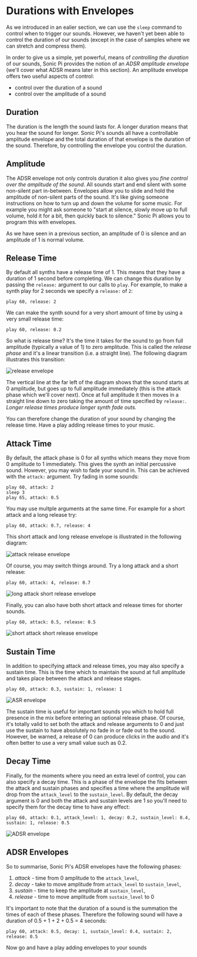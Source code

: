 # Durations with Envelopes

As we introduced in an ealier section, we can use the `sleep` command to control when to trigger our sounds. However, we haven't yet been able to control the duration of our sounds (except in the case of samples where we can stretch and compress them).

In order to give us a simple, yet powerful, means of *controlling the duration* of our sounds, Sonic Pi provides the notion of an *ADSR amplitude envelope* (we'll cover what ADSR means later in this section). An amplitude envelope offers two useful aspects of control:

* control over the duration of a sound
* control over the amplitude of a sound

## Duration

The duration is the length the sound lasts for. A longer duration means that you hear the sound for longer. Sonic Pi's sounds all have a controllable amplitude envelope and the total duration of that envelope is the duration of the sound. Therefore, by controlling the envelope you control the duration.
 
## Amplitude

The ADSR envelope not only controls duration it also gives you *fine control over the amplitude of the sound*. All sounds start and end silent with some non-silent part in-between. Envelopes allow you to slide and hold the amplitude of non-silent parts of the sound. It's like giving someone instructions on how to turn up and down the volume for some music. For example you might ask someone to "start at silence, slowly move up to full volume, hold it for a bit, then quickly back to silence." Sonic Pi allows you to program this with envelopes.

As we have seen in a previous section, an amplitude of 0 is silence and an amplitude of 1 is normal volume.

## Release Time

By default all synths have a release time of 1. This means that they have a duration of 1 second before completing. We can change this duration by passing the `release:` argument to our calls to `play`. For example, to make a synth play for 2 seconds we specify a `release:` of `2`:

```
play 60, release: 2
```

We can make the synth sound for a very short amount of time by using a very small release time:

```
play 60, release: 0.2
```

So what is release time? It's the time it takes for the sound to go from full amplitude (typically a value of 1) to zero amplitude. This is called the *release phase* and it's a linear transition (i.e. a straight line). The following diagram illustrates this transition:

![release envelope](:/images/tutorial/env-release.png)

The vertical line at the far left of the diagram shows that the sound starts at 0 amplitude, but goes up to full amplitude immediately (this is the attack phase which we'll cover next). Once at full amplitude it then moves in a straight line down to zero taking the amount of time specified by `release:`.  *Longer release times produce longer synth fade outs.*

You can therefore change the duration of your sound by changing the release time. Have a play adding release times to your music.

## Attack Time

By default, the attack phase is 0 for all synths which means they move from 0 amplitude to 1 immediately. This gives the synth an initial percussive sound. However, you may wish to fade your sound in. This can be achieved with the `attack:` argument. Try fading in some sounds:

```
play 60, attack: 2
sleep 3
play 65, attack: 0.5
```

You may use multple arguments at the same time. For example for a short attack and a long release try:

```
play 60, attack: 0.7, release: 4
```

This short attack and long release envelope is illustrated in the following diagram:

![attack release envelope](:/images/tutorial/env-attack-release.png)

Of course, you may switch things around. Try a long attack and a short release:

```
play 60, attack: 4, release: 0.7
```

![long attack short release envelope](:/images/tutorial/env-long-attack-short-release.png)

Finally, you can also have both short attack and release times for shorter sounds.

```
play 60, attack: 0.5, release: 0.5
```

![short attack short release envelope](:/images/tutorial/env-short-attack-short-release.png)

## Sustain Time

In addition to specifying attack and release times, you may also specify a sustain time. This is the time which to maintain the sound at full amplitude and takes place between the attack and release stages. 

```
play 60, attack: 0.3, sustain: 1, release: 1
```

![ASR envelope](:/images/tutorial/env-attack-sustain-release.png)

The sustain time is useful for important sounds you which to hold full presence in the mix before entering an optional release phase. Of course, it's totally valid to set both the attack and release arguments to 0 and just use the sustain to have absolutely no fade in or fade out to the sound. However, be warned, a release of 0 can produce clicks in the audio and it's often better to use a very small value such as 0.2.


## Decay Time

Finally, for the moments where you need an extra level of control, you can also specify a decay time. This is a phase of the envelope the fits between the attack and sustain phases and specifies a time where the amplitude will drop from the `attack_level` to the `sustain_level`. By default, the decay argument is 0 and both the attack and sustain levels are 1 so you'll need to specify them for the decay time to have any effect:

```
play 60, attack: 0.1, attack_level: 1, decay: 0.2, sustain_level: 0.4, sustain: 1, release: 0.5
```

![ADSR envelope](:/images/tutorial/env-attack-decay-sustain-release.png)

## ADSR Envelopes

So to summarise, Sonic Pi's ADSR envelopes have the following phases:

1. *attack* - time from 0 amplitude to the `attack_level`,
2. *decay* - take to move amplitude from `attack_level` to `sustain_level`,
3. *sustain* - time to keep the amplitude at `sustain_level`,
4. *release* - time to move amplitude from `sustain_level` to 0

It's important to note that the duration of a sound is the summation the times of each of these phases. Therefore the following sound will have a duration of 0.5 + 1 + 2 + 0.5 = 4 seconds:

```
play 60, attack: 0.5, decay: 1, sustain_level: 0.4, sustain: 2, release: 0.5
```

Now go and have a play adding envelopes to your sounds
